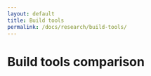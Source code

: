 ```yaml
---
layout: default
title: Build tools
permalink: /docs/research/build-tools/
---
```


# Build tools comparison

